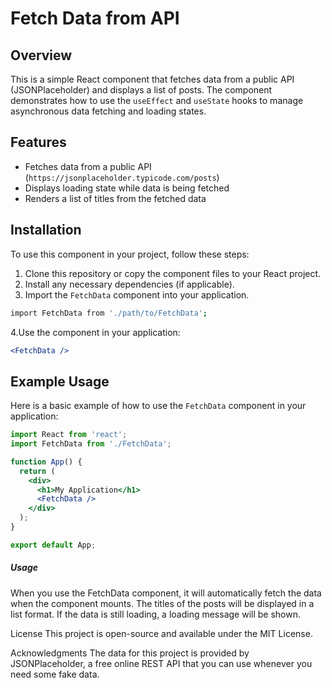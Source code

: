 # Fetch Data from API

## Overview

This is a simple React component that fetches data from a public API (JSONPlaceholder) and displays a list of posts. The component demonstrates how to use the `useEffect` and `useState` hooks to manage asynchronous data fetching and loading states.

## Features

- Fetches data from a public API (`https://jsonplaceholder.typicode.com/posts`)
- Displays loading state while data is being fetched
- Renders a list of titles from the fetched data

## Installation

To use this component in your project, follow these steps:

1. Clone this repository or copy the component files to your React project.
2. Install any necessary dependencies (if applicable).
3. Import the `FetchData` component into your application.
```bash
import FetchData from './path/to/FetchData';
```
4.Use the component in your application:
```jsx
<FetchData />
```

## Example Usage

Here is a basic example of how to use the `FetchData` component in your application:

```jsx
import React from 'react';
import FetchData from './FetchData';

function App() {
  return (
    <div>
      <h1>My Application</h1>
      <FetchData />
    </div>
  );
}

export default App;
```
##### Usage
When you use the FetchData component, it will automatically fetch the data when the component mounts. The titles of the posts will be displayed in a list format. If the data is still loading, a loading message will be shown.

License
This project is open-source and available under the MIT License.

Acknowledgments
The data for this project is provided by JSONPlaceholder, a free online REST API that you can use whenever you need some fake data.
